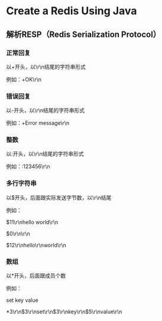 # Create a Redis Using Java

## 解析RESP（Redis Serialization Protocol）

### 正常回复
以+开头，以\r\n结尾的字符串形式

例如：+OK\r\n

### 错误回复
以-开头，以\r\n结尾的字符串形式

例如：+Error message\r\n

### 整数
以:开头，以\r\n结尾的字符串形式

例如：:123456\r\n

### 多行字符串
以$开头，后面跟实际发送字节数，以\r\n结尾

例如：

$11\r\nhello world\r\n

$0\r\n\r\n

$12\r\nhello\r\nworld\r\n

### 数组
以*开头，后面跟成员个数

例如：

set key value

*3\r\n$3\r\nset\r\n$3\r\nkey\r\n$5\r\nvalue\r\n